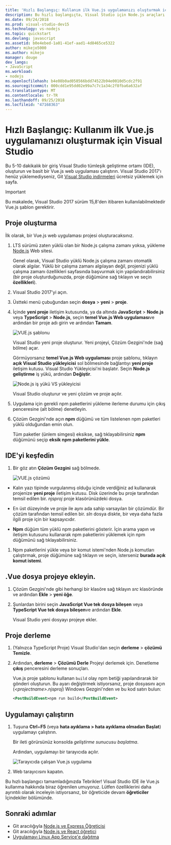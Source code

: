 ```yaml
---
title: 'Hızlı Başlangıç: Kullanım ilk Vue.js uygulamanızı oluşturmak için Visual Studio'
description: Bu hızlı başlangıçta, Visual Studio için Node.js araçları kullanarak Visual Studio'da bir Vue.js uygulaması oluşturma
ms.date: 09/24/2018
ms.prod: visual-studio-dev15
ms.technology: vs-nodejs
ms.topic: quickstart
ms.devlang: javascript
ms.assetid: b0e4ebed-1a01-41ef-aad1-4d8465ce5322
author: mikejo5000
ms.author: mikejo
manager: douge
dev_langs:
- JavaScript
ms.workload:
- nodejs
ms.openlocfilehash: b4e08b0ad058566bdd74522b94e0010d5cdc2f91
ms.sourcegitcommit: 000cdd1e95dd02e99a7c7c1a34c2f8fba6a632af
ms.translationtype: MT
ms.contentlocale: tr-TR
ms.lasthandoff: 09/25/2018
ms.locfileid: "47168363"
---
```

# <a name="quickstart-use-visual-studio-to-create-your-first-vuejs-app"></a>Hızlı Başlangıç: Kullanım ilk Vue.js uygulamanızı oluşturmak için Visual Studio

Bu 5-10 dakikalık bir giriş Visual Studio tümleşik geliştirme ortamı (IDE), oluşturun ve basit bir Vue.js web uygulaması çalıştırın. Visual Studio 2017'ı henüz yüklemediyseniz, Git [Visual Studio indirmeleri](https://aka.ms/vsdownload?utm_source=mscom&utm_campaign=msdocs) ücretsiz yüklemek için sayfa.

> [!IMPORTANT]
> Bu makalede, Visual Studio 2017 sürüm 15,8'den itibaren kullanılabilmektedir Vue.js şablon gerektirir.

## <a name="create-a-project"></a>Proje oluşturma

İlk olarak, bir Vue.js web uygulaması projesi oluşturacaksınız.

1. LTS sürümü zaten yüklü olan bir Node.js çalışma zamanı yoksa, yükleme [Node.js](https://nodejs.org/en/download/) Web sitesi.

    Genel olarak, Visual Studio yüklü Node.js çalışma zamanı otomatik olarak algılar. Yüklü bir çalışma zamanı algılayan değil, projenizi yüklü çalışma zamanı özellikleri sayfasında başvurmak için yapılandırabilirsiniz (bir proje oluşturduğunuzda, proje düğümüne sağ tıklayın ve seçin **özellikleri**).

1. Visual Studio 2017'yi açın.

1. Üstteki menü çubuğundan seçin **dosya** > **yeni** > **proje**.

1. İçinde **yeni proje** iletişim kutusunda, ya da altında **JavaScript** > **Node.js** veya **TypeScript**  >   **Node.js**, seçin **temel Vue.js Web uygulaması**ve ardından bir proje adı girin ve ardından **Tamam**.

     ![VUE.js şablonu](../javascript/media/vuejs-template.png)

    Visual Studio yeni proje oluşturur. Yeni projeyi, Çözüm Gezgini'nde (sağ bölme) açar.

     Görmüyorsanız **temel Vue.js Web uygulaması** proje şablonu, tıklayın **açık Visual Studio yükleyicisi** sol bölmesinde bağlantıyı **yeni proje** iletişim kutusu. Visual Studio Yükleyicisi'ni başlatır. Seçin **Node.js geliştirme** iş yükü, ardından **Değiştir**.

     ![Node.js iş yükü VS yükleyicisi](../ide/media/quickstart-nodejs-workload.png)

    Visual Studio oluşturur ve yeni çözüm ve proje açılır.

1. Uygulama için gerekli npm paketlerini yükleme ilerleme durumu için çıkış penceresine (alt bölme) denetleyin.

1. Çözüm Gezgini'nde açın **npm** düğümü ve tüm listelenen npm paketleri yüklü olduğundan emin olun.

    Tüm paketler (ünlem simgesi) eksikse, sağ tıklayabilirsiniz **npm** düğümünü seçip **eksik npm paketlerini yükle**.

## <a name="explore-the-ide"></a>IDE'yi keşfedin

1. Bir göz atın **Çözüm Gezgini** sağ bölmede.

     ![VUE.js çözümü](../javascript/media/vuejs-solution.png)

  - Kalın yazı tipinde vurgulanmış olduğu içinde verdiğiniz ad kullanarak projenize **yeni proje** iletişim kutusu. Disk üzerinde bu proje tarafından temsil edilen bir. *njsproj* proje klasörünüzdeki dosya.

  - En üst düzeyinde ve proje ile aynı ada sahip varsayılan bir çözümdür. Bir çözüm tarafından temsil edilen bir. *sln* dosya diskte, bir veya daha fazla ilgili proje için bir kapsayıcıdır.

  - **Npm** düğüm tüm yüklü npm paketlerini gösterir. İçin arama yapın ve iletişim kutusunu kullanarak npm paketlerini yüklemek için npm düğümünü sağ tıklayabilirsiniz.

1. Npm paketlerini yükle veya bir komut istemi'nden Node.js komutları çalıştırmak, proje düğümüne sağ tıklayın ve seçin, isterseniz **burada açık komut istemi**.

## <a name="add-a-vue-file-to-the-project"></a>.Vue dosya projeye ekleyin.

1. Çözüm Gezgini'nde gibi herhangi bir klasöre sağ tıklayın *src* klasöründe ve ardından **Ekle** > **yeni öğe**.

1. Şunlardan birini seçin **JavaScript Vue tek dosya bileşen** veya **TypeScript Vue tek dosya bileşen**ve ardından **Ekle**.

    Visual Studio yeni dosyayı projeye ekler.

## <a name="build-the-project"></a>Proje derleme

1. (Yalnızca TypeScript Proje) Visual Studio'dan seçin **derleme** > **çözümü Temizle**.

1. Ardından, **derleme** > **Çözümü Derle** Projeyi derlemek için. Denetleme **çıkış** penceresini derleme sonuçları.

    Vue.js proje şablonu kullanan `build` olay npm betiği yapılandırarak bir gönderi oluşturun. Bu ayarı değiştirmek istiyorsanız, proje dosyasını açın (*\<projectname\>.njsproj*) Windows Gezgini'nden ve bu kod satırı bulun:

    ```xml
    <PostBuildEvent>npm run build</PostBuildEvent>
    ```

## <a name="run-the-application"></a>Uygulamayı çalıştırın

1. Tuşuna **Ctrl**+**F5** (veya **hata ayıklama > hata ayıklama olmadan Başlat**) uygulamayı çalıştırın.

   Bir ileti görürsünüz konsolda *geliştirme sunucusu başlatma*.

   Ardından, uygulamayı bir tarayıcıda açılır.

   ![Tarayıcıda çalışan Vue.js uygulama](../javascript/media/vuejs-running-app.png)

1. Web tarayıcısını kapatın.

Bu hızlı başlangıcı tamamladığınızda Tebrikler! Visual Studio IDE ile Vue.js kullanma hakkında biraz öğrenilen umuyoruz. Lütfen özelliklerini daha ayrıntılı olarak inceleyin istiyorsanız, bir öğreticide devam **öğreticiler** İçindekiler bölümünde.

## <a name="next-steps"></a>Sonraki adımlar

- Git aracılığıyla [Node.js ve Express Öğreticisi](../nodejs/tutorial-nodejs.md)
- Git aracılığıyla [Node.js ve React öğretici](../nodejs/tutorial-nodejs-with-react-and-jsx.md)
- [Uygulamayı Linux App Service'e dağıtma](../javascript/publish-nodejs-app-azure.md)